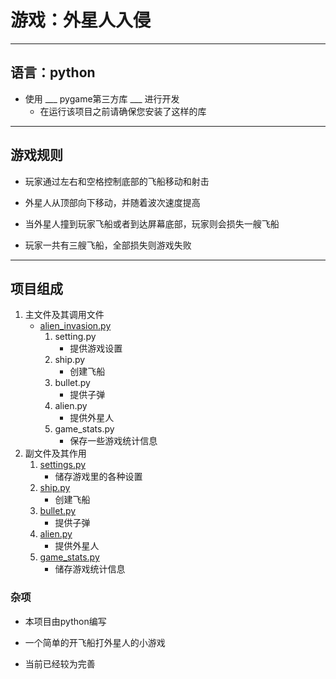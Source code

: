 # 游戏：外星人入侵
---------------
## 语言：python
* 使用 ___ pygame第三方库 ___ 进行开发  
    * 在运行该项目之前请确保您安装了这样的库  
---------------
## 游戏规则
* 玩家通过左右和空格控制底部的飞船移动和射击  
- 外星人从顶部向下移动，并随着波次速度提高  
* 当外星人撞到玩家飞船或者到达屏幕底部，玩家则会损失一艘飞船  
- 玩家一共有三艘飞船，全部损失则游戏失败  
---------------
## 项目组成
1. 主文件及其调用文件
    * [alien_invasion.py](/Alion_invasion/alien_invasion.py)
        1. setting.py
            * 提供游戏设置
        2. ship.py
            * 创建飞船
        3. bullet.py
            * 提供子弹
        4. alien.py
            * 提供外星人
        5. game_stats.py
            * 保存一些游戏统计信息
2. 副文件及其作用
    1. [settings.py](/Alion_invasion/settings.py)
        * 储存游戏里的各种设置
    2. [ship.py](/Alion_invasion/ship.py)
        - 创建飞船
    3. [bullet.py](/Alion_invasion/bullet.py)
        * 提供子弹
    4. [alien.py](/Alion_invasion/alien.py)
        * 提供外星人
    5. [game_stats.py](/Alion_invasion/game_stats.py)
        * 储存游戏统计信息
### 杂项  
* 本项目由python编写  
- 一个简单的开飞船打外星人的小游戏  
* 当前已经较为完善